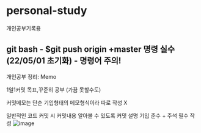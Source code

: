 # personal-study
개인공부기록용

## git bash - $git push origin +master 명령 실수(22/05/01 초기화) - 명령어 주의!
개인공부 정리: Memo 

1일1커밋 목표,꾸준히 공부 (가끔 못할수도)

커밋메모는 단순 기입형태의 메모형식이라 따로 작성 X 

일반적인 코드 커밋 시 커밋내용 알아볼 수 있도록 커밋 설명 기입 준수  + 주석 필수 작성 
![image](https://user-images.githubusercontent.com/97571604/193751171-263ae6bc-f61b-45ee-ae5a-16ed112f5a5c.png)
